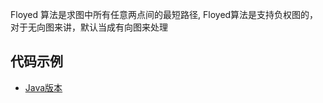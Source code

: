 Floyed 算法是求图中所有任意两点间的最短路径, Floyed算法是支持负权图的， 对于无向图来讲，默认当成有向图来处理

## 代码示例
- [Java版本](../../../tree/java/WeightGraph/src/Floyed.java) 